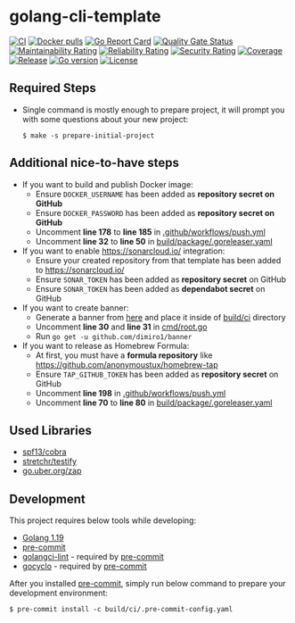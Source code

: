 # golang-cli-template
[![CI](https://github.com/bilalcaliskan/golang-cli-template/workflows/CI/badge.svg?event=push)](https://github.com/bilalcaliskan/golang-cli-template/actions?query=workflow%3ACI)
[![Docker pulls](https://img.shields.io/docker/pulls/bilalcaliskan/golang-cli-template)](https://hub.docker.com/r/bilalcaliskan/golang-cli-template/)
[![Go Report Card](https://goreportcard.com/badge/github.com/bilalcaliskan/golang-cli-template)](https://goreportcard.com/report/github.com/bilalcaliskan/golang-cli-template)
[![Quality Gate Status](https://sonarcloud.io/api/project_badges/measure?project=bilalcaliskan_golang-cli-template&metric=alert_status)](https://sonarcloud.io/summary/new_code?id=bilalcaliskan_golang-cli-template)
[![Maintainability Rating](https://sonarcloud.io/api/project_badges/measure?project=bilalcaliskan_golang-cli-template&metric=sqale_rating)](https://sonarcloud.io/summary/new_code?id=bilalcaliskan_golang-cli-template)
[![Reliability Rating](https://sonarcloud.io/api/project_badges/measure?project=bilalcaliskan_golang-cli-template&metric=reliability_rating)](https://sonarcloud.io/summary/new_code?id=bilalcaliskan_golang-cli-template)
[![Security Rating](https://sonarcloud.io/api/project_badges/measure?project=bilalcaliskan_golang-cli-template&metric=security_rating)](https://sonarcloud.io/summary/new_code?id=bilalcaliskan_golang-cli-template)
[![Coverage](https://sonarcloud.io/api/project_badges/measure?project=bilalcaliskan_golang-cli-template&metric=coverage)](https://sonarcloud.io/summary/new_code?id=bilalcaliskan_golang-cli-template)
[![Release](https://img.shields.io/github/release/bilalcaliskan/golang-cli-template.svg)](https://github.com/bilalcaliskan/golang-cli-template/releases/latest)
[![Go version](https://img.shields.io/github/go-mod/go-version/bilalcaliskan/golang-cli-template)](https://github.com/bilalcaliskan/golang-cli-template)
[![License](https://img.shields.io/badge/License-Apache%202.0-blue.svg)](https://opensource.org/licenses/Apache-2.0)

## Required Steps
- Single command is mostly enough to prepare project, it will prompt you with some questions about your new project:
  ```shell
  $ make -s prepare-initial-project
  ```

## Additional nice-to-have steps
- If you want to build and publish Docker image:
  - Ensure `DOCKER_USERNAME` has been added as **repository secret on GitHub**
  - Ensure `DOCKER_PASSWORD` has been added as **repository secret on GitHub**
  - Uncomment **line 178** to **line 185** in [.github/workflows/push.yml](.github/workflows/push.yml)
  - Uncomment **line 32** to **line 50** in [build/package/.goreleaser.yaml](build/package/.goreleaser.yaml)
- If you want to enable https://sonarcloud.io/ integration:
  - Ensure your created repository from that template has been added to https://sonarcloud.io/
  - Ensure `SONAR_TOKEN` has been added as **repository secret** on GitHub
  - Ensure `SONAR_TOKEN` has been added as **dependabot secret** on GitHub
- If you want to create banner:
  - Generate a banner from [here](https://devops.datenkollektiv.de/banner.txt/index.html) and place it inside of [build/ci](build/ci) directory
  - Uncomment **line 30** and **line 31** in [cmd/root.go](cmd/root.go)
  - Run `go get -u github.com/dimiro1/banner`
- If you want to release as Homebrew Formula:
  - At first, you must have a **formula repository** like https://github.com/anonymoustux/homebrew-tap
  - Ensure `TAP_GITHUB_TOKEN` has been added as **repository secret** on GitHub
  - Uncomment **line 198** in [.github/workflows/push.yml](.github/workflows/push.yml)
  - Uncomment **line 70** to **line 80** in [build/package/.goreleaser.yaml](build/package/.goreleaser.yaml)

## Used Libraries
- [spf13/cobra](https://github.com/spf13/cobra)
- [stretchr/testify](https://github.com/stretchr/testify)
- [go.uber.org/zap](https://go.uber.org/zap)

## Development
This project requires below tools while developing:
- [Golang 1.19](https://golang.org/doc/go1.19)
- [pre-commit](https://pre-commit.com/)
- [golangci-lint](https://golangci-lint.run/usage/install/) - required by [pre-commit](https://pre-commit.com/)
- [gocyclo](https://github.com/fzipp/gocyclo) - required by [pre-commit](https://pre-commit.com/)

After you installed [pre-commit](https://pre-commit.com/), simply run below command to prepare your development environment:
```shell
$ pre-commit install -c build/ci/.pre-commit-config.yaml
```
